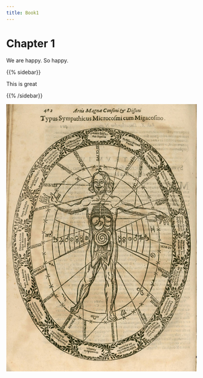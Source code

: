 ```yaml
---
title: Book1
---
```


# Chapter 1

We are happy. So happy.

{{% sidebar}}

This is great

{{% /sidebar}}

![null](/uploads/Kircher-2-417-Musurgia-Universalis.jpg)